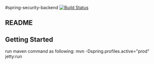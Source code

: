 #spring-security-backend
[![Build Status](https://travis-ci.org/easonlin404/spring-security-backend.svg?branch=master)](https://travis-ci.org/easonlin404/spring-security-backend)


## README

## Getting Started
run maven command as following:
    mvn -Dspring.profiles.active="prod" jetty:run
